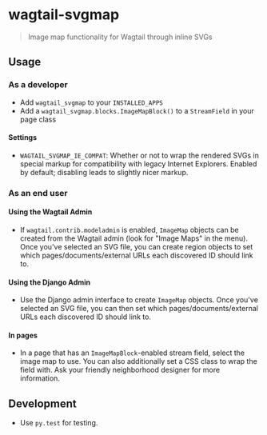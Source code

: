# wagtail-svgmap

> Image map functionality for Wagtail through inline SVGs

## Usage

### As a developer

* Add `wagtail_svgmap` to your `INSTALLED_APPS`
* Add a `wagtail_svgmap.blocks.ImageMapBlock()` to a `StreamField` in your page class

#### Settings

* `WAGTAIL_SVGMAP_IE_COMPAT`: Whether or not to wrap the rendered SVGs in special markup
                              for compatibility with legacy Internet Explorers.  Enabled
                              by default; disabling leads to slightly nicer markup.

### As an end user

#### Using the Wagtail Admin

* If `wagtail.contrib.modeladmin` is enabled, `ImageMap` objects can be created
  from the Wagtail admin (look for "Image Maps" in the menu).
  Once you've selected an SVG file, you can create region objects to set which
  pages/documents/external URLs each discovered ID should link to.

#### Using the Django Admin

* Use the Django admin interface to create `ImageMap` objects.
  Once you've selected an SVG file, you can then set which pages/documents/external URLs
  each discovered ID should link to.

#### In pages

* In a page that has an `ImageMapBlock`-enabled stream field, select the image map to use.
  You can also additionally set a CSS class to wrap the field with. Ask your friendly
  neighborhood designer for more information.

## Development

* Use `py.test` for testing.
